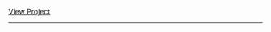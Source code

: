 <a href="https://htmlpreview.github.io/?https://github.com/navidmocer/Frontend_3/blob/main/index.html">View Project</a>
<hr>
<img src="">


